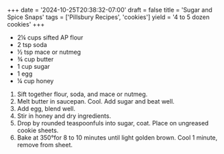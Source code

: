 +++
date = '2024-10-25T20:38:32-07:00'
draft = false
title = 'Sugar and Spice Snaps'
tags = ['Pillsbury Recipes', 'cookies']
yield = '4 to 5 dozen cookies'
+++

* 2¼ cups sifted AP flour
* 2 tsp soda
* ½ tsp mace or nutmeg
* ¾ cup butter
* 1 cup sugar
* 1 egg
* ¼ cup honey

1. Sift together flour, soda, and mace or nutmeg.
2. Melt butter in saucepan. Cool. Add sugar and beat well.
3. Add egg, blend well.
4. Stir in honey and dry ingredients.
5. Drop by rounded teaspoonfuls into sugar, coat. Place on ungreased cookie sheets.
6. Bake at 350°for 8 to 10 minutes until light golden brown. Cool 1 minute, remove from sheet.
